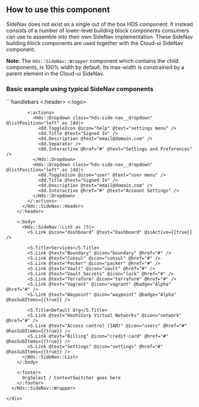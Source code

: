 ## How to use this component

SideNav does not exist as a single out of the box HDS component. It instead consists of a number of lower-level building block components consumers can use to assemble into their own SideNav implementation. These SideNav building block components are used together with the Cloud-ui SideNav component.

**Note:** The `Hds::SideNav::Wrapper` component which contains the child components, is 100% width by default. Its max-width is constrained by a parent element in the Cloud-ui SideNav.

### Basic example using typical SideNav components

<div class="doc-side-nav-width">
  ```handlebars
      <Hds::SideNav::Wrapper>
        <:header>
          <Hds::SideNav::Header>
            <:logo>
              <Hds::SideNav::HomeLink @icon="hashicorp" @ariaLabel="HashiCorp" @href="#" />
            </:logo>

            <:actions>
              <Hds::Dropdown class="hds-side-nav__dropdown" @listPosition="left" as |dd|>
                <dd.ToggleIcon @icon="help" @text="settings menu" />
                <dd.Title @text="Signed In" />
                <dd.Description @text="email@domain.com" />
                <dd.Separator />
                <dd.Interactive @href="#" @text="Settings and Preferences" />
              </Hds::Dropdown>
              <Hds::Dropdown class="hds-side-nav__dropdown" @listPosition="left" as |dd|>
                <dd.ToggleIcon @icon="user" @text="user menu" />
                <dd.Title @text="Signed In" />
                <dd.Description @text="email@domain.com" />
                <dd.Interactive @href="#" @text="Account Settings" />
              </Hds::Dropdown>
            </:actions>
          </Hds::SideNav::Header>
        </:header>

        <:body>
          <Hds::SideNav::List as |S|>
            <S.Link @icon="dashboard" @text="Dashboard" @isActive={{true}} />

            <S.Title>Services</S.Title>
            <S.Link @text="Boundary" @icon="boundary" @href="#" />
            <S.Link @text="Consul" @icon="consul" @href="#" />
            <S.Link @text="Packer" @icon="packer" @href="#" />
            <S.Link @text="Vault" @icon="vault" @href="#" />
            <S.Link @text="Vault Secrets" @icon="lock" @href="#" />
            <S.Link @text="Terraform" @icon="terraform" @href="#" />
            <S.Link @text="Vagrant" @icon="vagrant" @badge="Alpha" @href="#" />
            <S.Link @text="Waypoint" @icon="waypoint" @badge="Alpha" @hasSubItems={{true}} />

            <S.Title>Default Org</S.Title>
            <S.Link @text="HashiCorp Virtual Networks" @icon="network" @href="#" />
            <S.Link @text="Access control (IAM)" @icon="users" @href="#" @hasSubItems={{true}} />
            <S.Link @text="Billing" @icon="credit-card" @href="#" @hasSubItems={{true}} />
            <S.Link @text="Settings" @icon="settings" @href="#" @hasSubItems={{true}} />
          </Hds::SideNav::List>
        </:body>

        <:footer>
          OrgSelect / ContextSwitcher goes here
        </:footer>
      </Hds::SideNav::Wrapper>
  ```
</div>